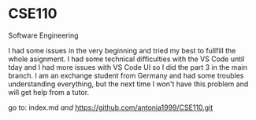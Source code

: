 # CSE110
Software Engineering

I had some issues in the very beginning and tried my best to fullfill the whole asignment. I had some technical difficulties with the VS Code until tday and I had more issues with VS Code UI so I did the part 3 in the main branch. 
I am an exchange student from Germany and had some troubles understanding everything, but the next time I won't have this problem and will get help from a tutor. 

go to: 
index.md    *and*
https://github.com/antonia1999/CSE110.git

